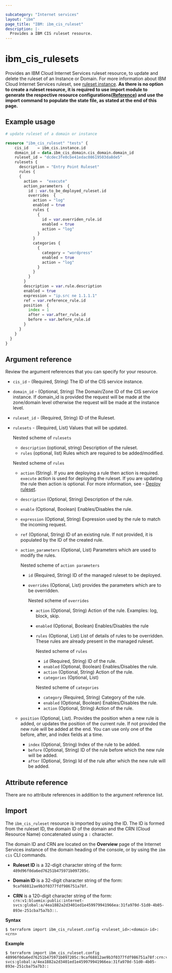 ```yaml
---

subcategory: "Internet services"
layout: "ibm"
page_title: "IBM: ibm_cis_ruleset"
description: |-
  Provides a IBM CIS ruleset resource.
---
```


# ibm_cis_rulesets
Provides an IBM Cloud Internet Services ruleset resource, to update and delete the ruleset of an Instance or Domain. For more information about IBM Cloud Internet Services ruleset, see [ruleset instance]().
**As there is no option to create a ruleset resource, it is required to use import module to generate the respective resource configurations([Reference](https://test.cloud.ibm.com/docs/cis?topic=cis-terraform-generating-configuration)) and use the import command to populate the state file, as stated at the end of this page.**

## Example usage

```terraform
# update ruleset of a domain or instance

resource "ibm_cis_ruleset" "tests" {
    cis_id    = ibm_cis.instance.id
    domain_id = data.ibm_cis_domain.cis_domain.domain_id
    ruleset_id = "dcdec3fe0cbe41edac08619503da8de5"
    rulesets {
      description = "Entry Point Ruleset"
      rules {
      {
        action =  "execute"
        action_parameters  {
          id : var.to_be_deployed_ruleset.id
          overrides  {
            action = "log"
            enabled = true
            rules {
              {
                id = var.overriden_rule.id
                enabled = true
                action = "log"
              }
            }
            categories {
              {
                category = "wordpress"
                enabled = true
                action = "log"
              }
            }
          }
        }
        description = var.rule.description
        enabled = true
        expression = "ip.src ne 1.1.1.1"
        ref = var.reference_rule.id
        position  {
          index = 1
          after = var.after_rule.id
          before = var.before_rule.id
        }
      }
    }
  }
}
```

## Argument reference
Review the argument references that you can specify for your resource. 

- `cis_id` - (Required, String) The ID of the CIS service instance.
- `domain_id` - (Optional, String) The Domain/Zone ID of the CIS service instance. If domain_id is provided the request will be made at the zone/domain level otherwise the request will be made at the instance level.
- `ruleset_id` - (Required, String) ID of the Ruleset.
- `rulesets` - (Required, List) Values that will be updated.

  Nested scheme of `rulesets`
  - `description` (optional, string) Description of the ruleset.
  - `rules` (optional, list) Rules which are required to be added/modified.

  Nested scheme of `rules`
    - `action` (String). If you are deploying a rule then action is required. `execute` action is used for deploying the ruleset. If you are updating the rule then action is optional. For more information, see - [Deploy ruleset]().
    - `description` (Optional, String) Description of the rule.
    - `enable` (Optional, Boolean) Enables/Disables the rule.
    - `expression` (Optional, String) Expression used by the rule to match the incoming request.
    - `ref` (Optional, String) ID of an existing rule. If not provided, it is populated by the ID of the created rule.
    - `action_parameters` (Optional, List) Parameters which are used to modify the rules.
    
      Nested scheme of `action parameters`
      - `id` (Required, String) ID of the managed ruleset to be deployed.
      - `overrides` (Optional, List) provides the parameters which are to be overridden.

        Nested scheme of `overrides`
        - `action` (Optional, String) Action of the rule. Examples: log, block, skip.
        - `enabled` (Optional, Boolean) Enables/Disables the rule
        - `rules` (Optional, List) List of details of rules to be overridden. These rules are already present in the managed ruleset.

          Nested scheme of `rules`
          - `id` (Required, String) ID of the rule.
          - `enabled` (Optional, Boolean) Enables/Disables the rule.
          - `action` (Optional, String) Action of the rule.
          - `categories` (Optional, List)
          
          Nested scheme of `categories`
          - `category` (Required, String) Category of the rule.
          - `enabled` (Optional, Boolean) Enables/Disables the rule.
          - `action` (Optional, String) Action of the rule.

    - `position` (Optional, List). Provides the position when a new rule is added, or updates the position of the current rule. If not provided the new rule will be added at the end. You can use only one of the before, after, and index fields at a time.
      - `index` (Optional, String) Index of the rule to be added. 
      - `before` (Optional, String) ID of the rule before which the new rule will be added. 
      - `after` (Optional, String) Id of the rule after which the new rule will be added.

        

## Attribute reference
There are no attribute references in addition to the argument reference list.


## Import
The `ibm_cis_ruleset` resource is imported by using the ID. The ID is formed from the ruleset ID, the domain ID of the domain and the CRN (Cloud Resource Name) concatenated  using a `:` character.

The domain ID and CRN are located on the **Overview** page of the Internet Services instance of the domain heading of the console, or by using the `ibm cis` CLI commands.

- **Ruleset ID** is a 32-digit character string of the form: `489d96f0da6ed76251b475971b097205c`.

- **Domain ID** is a 32-digit character string of the form: `9caf68812ae9b3f0377fdf986751a78f`.

- **CRN** is a 120-digit character string of the form: `crn:v1:bluemix:public:internet-svcs:global:a/4ea1882a2d3401ed1e459979941966ea:31fa970d-51d0-4b05-893e-251cba75a7b3::`.

**Syntax**

```
$ terraform import ibm_cis_ruleset.config <ruleset_id>:<domain-id>:<crn>
```

**Example**

```
$ terraform import ibm_cis_ruleset.config 48996f0da6ed76251b475971b097205c:9caf68812ae9b3f0377fdf986751a78f:crn:v1:bluemix:public:internet-svcs:global:a/4ea1882a2d3401ed1e459979941966ea:31fa970d-51d0-4b05-893e-251cba75a7b3::
```
